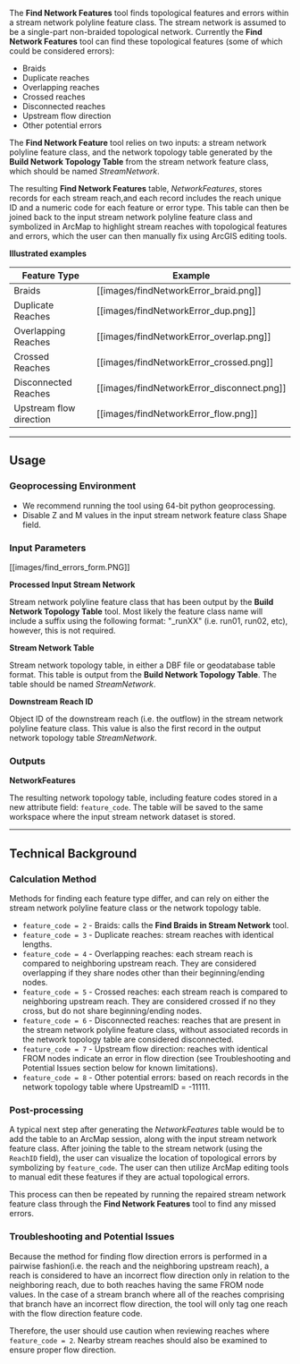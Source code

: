 The **Find Network Features** tool finds topological features and errors within a stream
network polyline feature class. The stream network  is assumed to be a single-part non-braided topological network. Currently the  **Find Network Features** tool can find these topological features (some of which could be considered errors):

* Braids
* Duplicate reaches
* Overlapping reaches 
* Crossed reaches
* Disconnected reaches
* Upstream flow direction
* Other potential errors

The **Find Network Feature** tool relies on two inputs: a stream network polyline
 feature class, and the network topology table generated by the **Build Network 
 Topology Table** from the stream network feature class, which should be named
 _StreamNetwork_.

The resulting **Find Network Features** table, _NetworkFeatures_, stores records for 
each stream reach,and each record includes the reach unique ID and a numeric code 
for each feature or error type. This table can then be joined back to the input stream network polyline feature class and symbolized in ArcMap to highlight stream reaches with topological features and errors, which the user can then manually fix using ArcGIS editing tools.

**Illustrated examples**

| Feature Type            | Example                                   |
| ----------------------- | ----------------------------------------- |
| Braids                  | [[images/findNetworkError_braid.png]]     |
| Duplicate Reaches       | [[images/findNetworkError_dup.png]]       |
| Overlapping Reaches     | [[images/findNetworkError_overlap.png]]   |  
| Crossed Reaches         | [[images/findNetworkError_crossed.png]]   |
| Disconnected Reaches    | [[images/findNetworkError_disconnect.png]]|
| Upstream flow direction | [[images/findNetworkError_flow.png]]      |

_______________________________________________________________________
## Usage

### Geoprocessing Environment

* We recommend running the tool using 64-bit python geoprocessing.
* Disable Z and M values in the input stream network feature class Shape field.

### Input Parameters

[[images/find_errors_form.PNG]]

**Processed Input Stream Network**

Stream network polyline feature class that has been output by the **Build Network Topology Table** tool. Most likely the feature class name will include a suffix using the following format: "_runXX" (i.e. run01, run02, etc), however, this is not required.

**Stream Network Table**

Stream network topology table, in either a DBF file or geodatabase table format. This table is output from the **Build Network Topology Table**. The table should be named _StreamNetwork_.

**Downstream Reach ID**

Object ID of the downstream reach (i.e. the outflow) in the stream network polyline feature class. This value is also the first record in the output network topology table _StreamNetwork_.

### Outputs

**NetworkFeatures**

The resulting network topology table, including feature codes stored in a new attribute field: `feature_code`. The table will be saved to the same workspace where the input stream network dataset is stored.

_______________________________________________________________
## Technical Background

### Calculation Method

Methods for finding each feature type differ, and can rely on either the stream
network polyline feature class or the network topology table. 

* `feature_code = 2` - Braids: calls the **Find Braids in Stream Network** tool.
* `feature_code = 3` - Duplicate reaches: stream reaches with identical lengths.
* `feature_code = 4` - Overlapping reaches: each stream reach is compared to neighboring upstream reach. They are considered overlapping if they share nodes other than their beginning/ending nodes.
* `feature_code = 5` - Crossed reaches: each stream reach is compared to neighboring upstream reach. They are considered crossed if no they cross, but do not share beginning/ending nodes.
* `feature_code = 6` - Disconnected reaches: reaches that are present in the stream network polyline feature class, without associated records in the network topology table are considered disconnected.
* `feature_code = 7` - Upstream flow direction: reaches with identical FROM nodes indicate an error in flow direction (see Troubleshooting and Potential Issues section below for known limitations).
* `feature_code = 8` - Other potential errors: based on reach records in the network topology table where UpstreamID = -11111.

### Post-processing

A typical next step after generating the _NetworkFeatures_ table would be to add the table to an ArcMap session, along with the input stream network feature class.  After joining the table to the stream network (using the `ReachID` field), the user can visualize the location of topological errors by symbolizing by `feature_code`. The user can then utilize ArcMap editing tools to manual edit these features if they are actual topological errors.

This process can then be repeated by running the repaired stream network feature class through the **Find Network Features** tool to find any missed errors. 

### Troubleshooting and Potential Issues

Because the method for finding flow direction errors is performed in a pairwise fashion(i.e. the reach and the neighboring upstream reach), a reach is considered to have an incorrect flow direction only in relation to the neighboring reach, due to both reaches having the same FROM node values. In the case of a stream branch where all of the reaches comprising that branch have an incorrect flow direction, the tool will only tag one reach with the flow direction feature code.

Therefore, the user should use caution when reviewing reaches where `feature_code = 2`. Nearby stream reaches should also be examined to ensure proper flow direction.